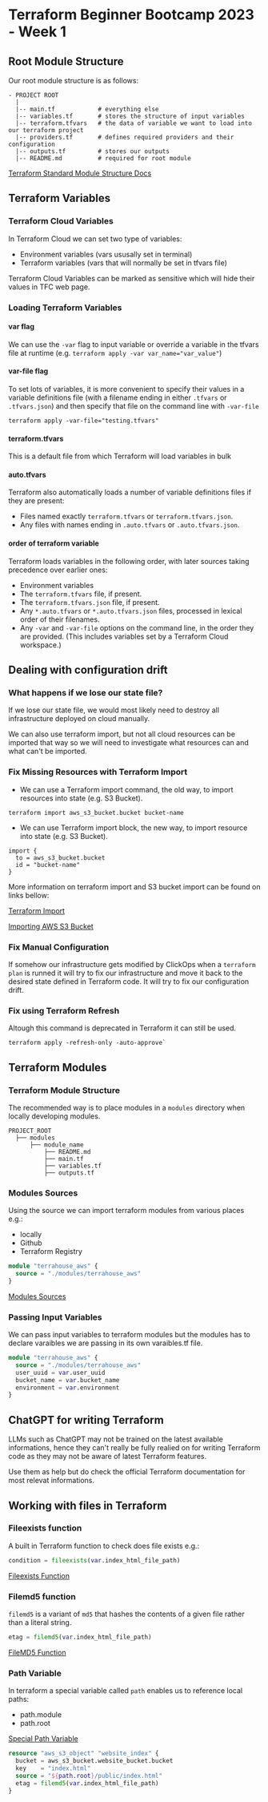 # Terraform Beginner Bootcamp 2023 - Week 1

## Root Module Structure

Our root module structure is as follows:

```
- PROJECT ROOT
  |
  |-- main.tf            # everything else
  |-- variables.tf       # stores the structure of input variables
  |-- terraform.tfvars   # the data of variable we want to load into our terraform project
  |-- providers.tf       # defines required providers and their configuration
  |-- outputs.tf         # stores our outputs
  |-- README.md          # required for root module
```

[Terraform Standard Module Structure Docs](https://developer.hashicorp.com/terraform/language/modules/develop/structure)

## Terraform Variables

### Terraform Cloud Variables

In Terraform Cloud we can set two type of variables:
- Environment variables (vars ususally set in terminal)
- Terraform variables (vars that will normally be set in tfvars file)

Terraform Cloud Variables can be marked as sensitive which will hide their values in TFC web page. 

### Loading Terraform Variables

#### var flag

We can use the `-var` flag to input variable or override a variable in the tfvars file at runtime (e.g. `terraform apply -var var_name="var_value"`)

#### var-file flag

To set lots of variables, it is more convenient to specify their values in a variable definitions file (with a filename ending in either `.tfvars` or `.tfvars.json`) and then specify that file on the command line with `-var-file`

```
terraform apply -var-file="testing.tfvars"
```

#### terraform.tfvars

This is a default file from which Terraform will load variables in bulk

#### auto.tfvars

Terraform also automatically loads a number of variable definitions files if they are present:
- Files named exactly `terraform.tfvars` or `terraform.tfvars.json`.
- Any files with names ending in `.auto.tfvars` or `.auto.tfvars.json`.

#### order of terraform variable

Terraform loads variables in the following order, with later sources taking precedence over earlier ones:

- Environment variables
- The `terraform.tfvars` file, if present.
- The `terraform.tfvars.json` file, if present.
- Any `*.auto.tfvars` or `*.auto.tfvars.json` files, processed in lexical order of their filenames.
- Any `-var` and `-var-file` options on the command line, in the order they are provided. (This includes variables set by a Terraform Cloud workspace.)

## Dealing with configuration drift

### What happens if we lose our state file?

If we lose our state file, we would most likely need to destroy all infrastructure deployed on cloud manually.

We can also use terraform import, but not all cloud resources can be imported that way so we will need to investigate what resources can and what can't be imported.

### Fix Missing Resources with Terraform Import

- We can use a Terraform import command, the old way, to import resources into state (e.g. S3 Bucket).

```
terraform import aws_s3_bucket.bucket bucket-name
```

- We can use Terraform import block, the new way, to import resource into state (e.g. S3 Bucket).

```
import {
  to = aws_s3_bucket.bucket
  id = "bucket-name"
}
```
More information on terraform import and S3 bucket import can be found on links bellow:

[Terraform Import](https://developer.hashicorp.com/terraform/cli/import)

[Importing AWS S3 Bucket](https://registry.terraform.io/providers/hashicorp/aws/latest/docs/resources/s3_bucket)

### Fix Manual Configuration

If somehow our infrastructure gets modified by ClickOps when a `terraform plan` is runned it will try to fix our infrastructure and move it back to the desired state defined in Terraform code. It will try to fix our configuration drift.

### Fix using Terraform Refresh

Altough this command is deprecated in Terraform it can still be used.

```
terraform apply -refresh-only -auto-approve`
```

## Terraform Modules

### Terraform Module Structure

The recommended way is to place modules in a `modules` directory when locally developing modules.

```
PROJECT_ROOT
  ├── modules
      ├── module_name
          ├── README.md
          ├── main.tf
          ├── variables.tf
          ├── outputs.tf
```

### Modules Sources

Using the source we can import terraform modules from various places e.g.:
- locally
- Github
- Terraform Registry

```tf
module "terrahouse_aws" {
  source = "./modules/terrahouse_aws"
}
```

[Modules Sources](https://developer.hashicorp.com/terraform/language/modules)

### Passing Input Variables

We can pass input variables to terraform modules but the modules has to declare varaibles we are passing in its own varaibles.tf file.

```tf
module "terrahouse_aws" {
  source = "./modules/terrahouse_aws"
  user_uuid = var.user_uuid
  bucket_name = var.bucket_name
  environment = var.environment
}
```

## ChatGPT for writing Terraform

LLMs such as ChatGPT may not be trained on the latest available informations, hence they can't really be fully realied on for writing Terraform code as they may not be aware of latest Terraform features.

Use them as help but do check the official Terraform documentation for most relevat informations.

## Working with files in Terraform

### Fileexists function

A built in Terraform function to check does file exists e.g.:

```tf
condition = fileexists(var.index_html_file_path)
```

[Fileexists Function](https://developer.hashicorp.com/terraform/language/functions/fileexists)

### Filemd5 function

`filemd5` is a variant of `md5` that hashes the contents of a given file rather than a literal string.

```tf
etag = filemd5(var.index_html_file_path)
```

[FileMD5 Function](https://developer.hashicorp.com/terraform/language/functions/filemd5)
### Path Variable

In terraform a special variable called `path` enables us to reference local paths:

- path.module
- path.root

[Special Path Variable](https://developer.hashicorp.com/terraform/language/expressions/references#filesystem-and-workspace-info)

```tf
resource "aws_s3_object" "website_index" {
  bucket = aws_s3_bucket.website_bucket.bucket
  key    = "index.html"
  source = "${path.root}/public/index.html"
  etag = filemd5(var.index_html_file_path)
}
```
